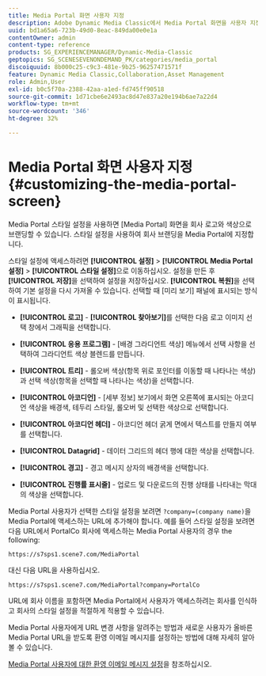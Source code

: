 ```yaml
---
title: Media Portal 화면 사용자 지정
description: Adobe Dynamic Media Classic에서 Media Portal 화면을 사용자 지정하는 방법을 알아봅니다.
uuid: bd1a65a6-723b-49d0-8eac-849da00e0e1a
contentOwner: admin
content-type: reference
products: SG_EXPERIENCEMANAGER/Dynamic-Media-Classic
geptopics: SG_SCENESEVENONDEMAND_PK/categories/media_portal
discoiquuid: 8b000c25-c9c3-481e-9b25-96257471571f
feature: Dynamic Media Classic,Collaboration,Asset Management
role: Admin,User
exl-id: b0c5f70a-2388-42aa-a1ed-fd745ff90518
source-git-commit: 1d71cbe6e2493ac8d47e837a20e194b6ae7a22d4
workflow-type: tm+mt
source-wordcount: '346'
ht-degree: 32%

---
```


# Media Portal 화면 사용자 지정{#customizing-the-media-portal-screen}

Media Portal 스타일 설정을 사용하면 [Media Portal] 화면을 회사 로고와 색상으로 브랜딩할 수 있습니다. 스타일 설정을 사용하여 회사 브랜딩을 Media Portal에 지정합니다.

스타일 설정에 액세스하려면 **[!UICONTROL 설정]** > **[!UICONTROL Media Portal 설정]** > **[!UICONTROL 스타일 설정]**&#x200B;으로 이동하십시오. 설정을 만든 후 **[!UICONTROL 저장]**&#x200B;을 선택하여 설정을 저장하십시오. **[!UICONTROL 복원]**&#x200B;을 선택하여 기본 설정을 다시 가져올 수 있습니다. 선택할 때 [미리 보기] 패널에 표시되는 방식이 표시됩니다.

* **[!UICONTROL 로고]**  -  **[!UICONTROL 찾아보기]**&#x200B;를 선택한 다음 로고 이미지 선택 창에서 그래픽을 선택합니다.

* **[!UICONTROL 응용 프로그램]**  - [배경 그라디언트 색상] 메뉴에서 선택 사항을 선택하여 그라디언트 색상 블렌드를 만듭니다.

* **[!UICONTROL 트리]**  - 롤오버 색상(항목 위로 포인터를 이동할 때 나타나는 색상)과 선택 색상(항목을 선택할 때 나타나는 색상)을 선택합니다.

* **[!UICONTROL 아코디언]**  - [세부 정보] 보기에서 화면 오른쪽에 표시되는 아코디언 색상을 배경색, 테두리 스타일, 롤오버 및 선택한 색상으로 선택합니다.

* **[!UICONTROL 아코디언 헤더]**  - 아코디언 헤더 굵게 면에서 텍스트를 만들지 여부를 선택합니다.

* **[!UICONTROL Datagrid]**  - 데이터 그리드의 헤더 행에 대한 색상을 선택합니다.

* **[!UICONTROL 경고]**  - 경고 메시지 상자의 배경색을 선택합니다.

* **[!UICONTROL 진행률 표시줄]**  - 업로드 및 다운로드의 진행 상태를 나타내는 막대의 색상을 선택합니다.

Media Portal 사용자가 선택한 스타일 설정을 보려면 `?company=(company name)`을 Media Portal에 액세스하는 URL에 추가해야 합니다. 예를 들어 스타일 설정을 보려면 다음 URL에서 PortalCo 회사에 액세스하는 Media Portal 사용자의 경우 the following:

`https://s7sps1.scene7.com/MediaPortal`

대신 다음 URL을 사용하십시오.

`https://s7sps1.scene7.com/MediaPortal?company=PortalCo`

URL에 회사 이름을 포함하면 Media Portal에서 사용자가 액세스하려는 회사를 인식하고 회사의 스타일 설정을 적절하게 적용할 수 있습니다.

Media Portal 사용자에게 URL 변경 사항을 알려주는 방법과 새로운 사용자가 올바른 Media Portal URL을 받도록 환영 이메일 메시지를 설정하는 방법에 대해 자세히 알아볼 수 있습니다.

[Media Portal 사용자에 대한 환영 이메일 메시지 설정](adding-media-portal-users.md#setting_up_the_welcome_e_mail_message_for_media_portal_users)을 참조하십시오.
